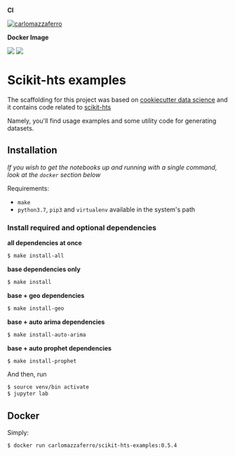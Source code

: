 **CI**

[![carlomazzaferro](https://circleci.com/gh/carlomazzaferro/scikit-hts-examples.svg?style=svg)](https://circleci.com/gh/carlomazzaferro/scikit-hts-examples)

**Docker Image**

[![](https://images.microbadger.com/badges/image/carlomazzaferro/scikit-hts-examples:0.2.2.svg)](https://microbadger.com/images/carlomazzaferro/scikit-hts-examples:0.2.2 "Get your own image badge on microbadger.com")
[![](https://images.microbadger.com/badges/version/carlomazzaferro/scikit-hts-examples:0.2.2.svg)](https://microbadger.com/images/carlomazzaferro/scikit-hts-examples:0.2.2 "Get your own version badge on microbadger.com")


Scikit-hts examples
==============================

The scaffolding for this project was based on 
[cookiecutter data science](https://drivendata.github.io/cookiecutter-data-science/)
and it contains code related to [scikit-hts](https://github.com/carlomazzaferro/scikit-hts)

Namely, you'll find usage examples and some utility code for generating datasets.

Installation
------------

*If you wish to get the notebooks up and running with a single command, look at the `docker` section below*

Requirements:

- `make`
- `python3.7`, `pip3` and `virtualenv` available in the system's path

###  Install required and optional dependencies

**all dependencies at once**

```bash
$ make install-all
```

**base dependencies only**

```bash
$ make install
```

**base + geo dependencies**

```bash
$ make install-geo
```

**base + auto arima dependencies**

```bash
$ make install-auto-arima
```

**base + auto prophet dependencies**

```bash
$ make install-prophet
```

And then, run 

```bash
$ source venv/bin activate 
$ jupyter lab 
```

Docker
------

Simply:

```bash
$ docker run carlomazzaferro/scikit-hts-examples:0.5.4
```





